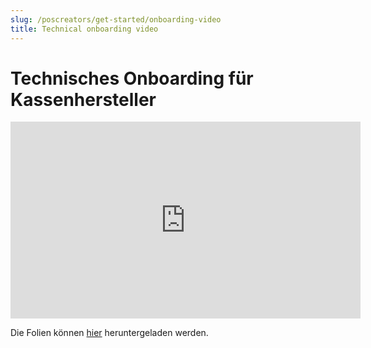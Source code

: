 ```yaml
---
slug: /poscreators/get-started/onboarding-video
title: Technical onboarding video
---
```


# Technisches Onboarding für Kassenhersteller

<iframe width="560" height="315" src="https://www.youtube.com/embed/I205M1pUr-8" title="YouTube video player" frameborder="0" allow="accelerometer; autoplay; clipboard-write; encrypted-media; gyroscope; picture-in-picture" allowfullscreen></iframe>

Die Folien können [hier](../../../poscreators/presentations/technical-onboarding-poscreators.pdf) heruntergeladen werden.
